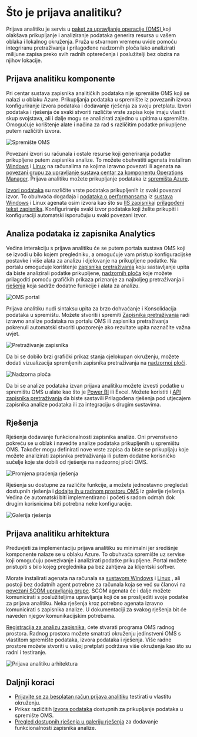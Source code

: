 <properties
   pageTitle="Što je prijava analitiku? | Microsoft Azure"
   description="Prijava analitiku je servis u operacije upravljanja paket (OMS) koji olakšava prikupljanje i analize podataka u radu sa servisom generira resursa u vašem oblaka i lokalnog okruženja.  Ovaj članak sadrži kratak pregled različitih komponente zapisnika analize i veze na detaljne sadržaj."
   services="log-analytics"
   documentationCenter=""
   authors="bwren"
   manager="jwhit"
   editor="tysonn" />
<tags
   ms.service="log-analytics"
   ms.devlang="na"
   ms.topic="hero-article"
   ms.tgt_pltfrm="na"
   ms.workload="infrastructure-services"
   ms.date="09/06/2016"
   ms.author="bwren" />

# <a name="what-is-log-analytics"></a>Što je prijava analitiku?
Prijava analitiku je servis u [paket za upravljanje operacije \(OMS\) ](../operations-management-suite/operations-management-suite-overview.md) koji olakšava prikupljanje i analiziranje podataka generira resursa u vašem oblaka i lokalnog okruženja. Pruža u stvarnom vremenu uvide pomoću integriranu pretraživanja i prilagođene nadzornih ploča lako analizirati milijune zapisa preko svih radnih opterećenja i poslužitelji bez obzira na njihov lokacije.


## <a name="log-analytics-components"></a>Prijava analitiku komponente
Pri centar sustava zapisnika analitičkih podataka nije spremište OMS koji se nalazi u oblaku Azure.  Prikupljanja podataka u spremište iz povezanih izvora konfiguriranje izvora podataka i dodavanje rješenja za svoju pretplatu.  Izvori podataka i rješenja će svaki stvoriti različite vrste zapisa koje imaju vlastiti skup svojstava, ali i dalje mogu se analizirati zajedno u upitima u spremište.  Omogućuje korištenje alate i načina za rad s različitim podatke prikupljene putem različitih izvora.


![Spremište OMS](media/log-analytics-overview/overview.png)


Povezani izvori su računala i ostale resurse koji generiranja podatke prikupljene putem zapisnika analize.  To možete obuhvatiti agenata instaliran [Windows](log-analytics-windows-agents.md) i [Linux](log-analytics-linux-agents.md) na računalima na kojima izravno povezati ili agenata na [povezani grupu za upravljanje sustava centar za komponentu Operations Manager](log-analytics-om-agents.md).  Prijava analitiku možete prikupljanje podataka iz [spremišta Azure](log-analytics-azure-storage.md).

[Izvori podataka](log-analytics-data-sources.md) su različite vrste podataka prikupljenih iz svaki povezani izvor.  To obuhvaća događaja i [podataka o performansama](log-analytics-data-sources-performance-counters.md) iz [sustava Windows](log-analytics-data-sources-windows-events.md) i Linux agenata osim izvora kao što su [IIS zapisnika](log-analytics-data-sources-iis-logs.md)i [prilagođeni tekst zapisnika](log-analytics-data-sources-custom-logs.md).  Konfiguriranje svaki izvor podataka koji želite prikupiti i konfiguraciji automatski isporučuju u svaki povezani izvor.


## <a name="analyzing-log-analytics-data"></a>Analiza podataka iz zapisnika Analytics
Većina interakciju s prijava analitiku će se putem portala sustava OMS koji se izvodi u bilo kojem pregledniku, a omogućuje vam pristup konfiguracijske postavke i više alata za analizu i djelovanje na prikupljene podatke.  Na portalu omogućuje korištenje [zapisnika pretraživanja](log-analytics-log-searches.md) koju sastavljanje upita da biste analizirali podatke prikupljene, [nadzornih ploča](log-analytics-dashboards.md) koje možete prilagoditi pomoću grafičkih prikaza priznanje za najboljeg pretraživanja i [rješenja](log-analytics-add-solutions.md) koja sadrže dodatne funkcije i alata za analizu.

![OMS portal](media/log-analytics-overview/portal.png)


Prijava analitiku nudi sintaksu upita za brzo dohvaćanje i Konsolidacija podataka u spremištu.  Možete stvoriti i spremiti [Zapisnika pretraživanja](log-analytics-log-searches.md) radi izravno analize podataka na portalu OMS ili zapisnika pretraživanja pokrenuli automatski stvoriti upozorenje ako rezultate upita naznačite važna uvjet.

![Pretraživanje zapisnika](media/log-analytics-overview/log-search.png)

Da bi se dobilo brzi grafički prikaz stanja cjelokupan okruženju, možete dodati vizualizacija spremljenih zapisnika pretraživanja na [nadzornoj ploči](log-analytics-dashboards.md).   

![Nadzorna ploča](media/log-analytics-overview/dashboard.png)

Da bi se analize podataka izvan prijava analitiku možete izvesti podatke u spremištu OMS u alate kao što je [Power BI](log-analytics-powerbi.md) ili Excel.  Možete koristiti i [API zapisnika pretraživanja](log-analytics-log-search-api.md) da biste sastavili Prilagođena rješenja pod utjecajem zapisnika analize podataka ili za integraciju s drugim sustavima.

## <a name="solutions"></a>Rješenja
Rješenja dodavanje funkcionalnosti zapisnika analize.  Oni prvenstveno pokreću se u oblak i navedite analize podataka prikupljenih u spremištu OMS. Također mogu definirati nove vrste zapisa da biste se prikupljaju koje možete analizirati zapisnika pretraživanja ili putem dodatne korisničko sučelje koje ste dobili od rješenje na nadzornoj ploči OMS.  

![Promjena praćenja rješenja](media/log-analytics-overview/change-tracking.png)


Rješenja su dostupne za različite funkcije, a možete jednostavno pregledati dostupnih rješenja i [dodajte ih u radnom prostoru OMS](log-analytics-add-solutions.md) iz galerije rješenja.  Većina će automatski biti implementirano i početi s radom odmah dok drugim korisnicima biti potrebna neke konfiguracije.

![Galerija rješenja](media/log-analytics-overview/solution-gallery.png)

## <a name="log-analytics-architecture"></a>Prijava analitiku arhitektura
Preduvjeti za implementaciju prijava analitiku su minimalni jer središnje komponente nalaze se u oblaku Azure.  To obuhvaća spremište uz servise koji omogućuju povezivanje i analizirati podatke prikupljene.  Portal možete pristupiti s bilo kojeg preglednika pa bez zahtjeva za klijentski softver.

Morate instalirati agenata na računala sa [sustavom Windows](log-analytics-windows-agents.md) i [Linux](log-analytics-linux-agents.md) , ali postoji bez dodatnih agent potrebne za računala koja se već su članovi na [povezani SCOM upravljanja grupe](log-analytics-om-agents.md).  SCOM agenata će i dalje možete komunicirati s poslužiteljima upravljanja koji će se proslijediti svoje podatke za prijava analitiku.  Neka rješenja kroz potrebno agenata izravno komunicirati s zapisnika analize.  U dokumentaciji za svakog rješenja bit će naveden njegov komunikacijskim potrebama.

[Registracija za analizu zapisnika](log-analytics-get-started.md), ćete stvarati programa OMS radnog prostora.  Radnog prostora možete smatrati okruženju jedinstveni OMS s vlastitom spremište podataka, izvora podataka i rješenja. Više radne prostore možete stvoriti u vašoj pretplati podržava više okruženja kao što su radni i testiranje.

![Prijava analitiku arhitektura](media/log-analytics-overview/architecture.png)


## <a name="next-steps"></a>Daljnji koraci

- [Prijavite se za besplatan račun prijava analitiku](log-analytics-get-started.md) testirati u vlastitu okruženju.
- Prikaz različitih [Izvora podataka](log-analytics-data-sources.md) dostupnih za prikupljanje podataka u spremište OMS.
- [Pregled dostupnih rješenja u galeriju rješenja](log-analytics-add-solutions.md) za dodavanje funkcionalnosti zapisnika analize.
